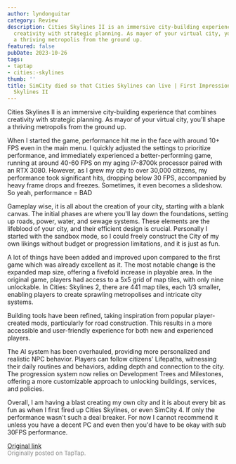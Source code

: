 ```yaml
---
author: lyndonguitar
category: Review
description: Cities Skylines II is an immersive city-building experience that combines
  creativity with strategic planning. As mayor of your virtual city, you'll shape
  a thriving metropolis from the ground up.
featured: false
pubDate: 2023-10-26
tags:
- taptap
- cities:-skylines
thumb: ''
title: SimCity died so that Cities Skylines can live | First Impressions - Cities
  Skylines II
---
```


Cities Skylines II is an immersive city-building experience that combines creativity with strategic planning. As mayor of your virtual city, you'll shape a thriving metropolis from the ground up.

When I started the game, performance hit me in the face with around 10+ FPS even in the main menu. I quickly adjusted the settings to prioritize performance, and immediately experienced a better-performing game, running at around 40-60 FPS on my aging i7-8700k processor paired with an RTX 3080. However, as I grew my city to over 30,000 citizens, my performance took significant hits, dropping below 30 FPS, accompanied by heavy frame drops and freezes. Sometimes, it even becomes a slideshow. So yeah, performance = BAD

Gameplay wise, it is all about the creation of your city, starting with a blank canvas. The initial phases are where you'll lay down the foundations, setting up roads, power, water, and sewage systems. These elements are the lifeblood of your city, and their efficient design is crucial. Personally I started with the sandbox mode, so I could freely construct the City of my own likings without budget or progression limitations, and it is just as fun.

A lot of things have been added and improved upon compared to the first game which was already excellent as it. The most notable change is the expanded map size, offering a fivefold increase in playable area. In the original game, players had access to a 5x5 grid of map tiles, with only nine unlockable. In Cities: Skylines 2, there are 441 map tiles, each 1/3 smaller, enabling players to create sprawling metropolises and intricate city systems.

Building tools have been refined, taking inspiration from popular player-created mods, particularly for road construction. This results in a more accessible and user-friendly experience for both new and experienced players.

The AI system has been overhauled, providing more personalized and realistic NPC behavior. Players can follow citizens' Lifepaths, witnessing their daily routines and behaviors, adding depth and connection to the city. The progression system now relies on Development Trees and Milestones, offering a more customizable approach to unlocking buildings, services, and policies.

Overall, I am having a blast creating my own city and it is about every bit as fun as when I first fired up Cities Skylines, or even SimCity 4. If only the performance wasn't such a deal breaker. For now I cannot recommend it unless you have a decent PC and even then you'd have to be okay with sub 30FPS performance.

[Original link](https://www.taptap.io/post/6476565)<br><span style="font-size: 0.95em; color: #888;">Originally posted on TapTap.</span>